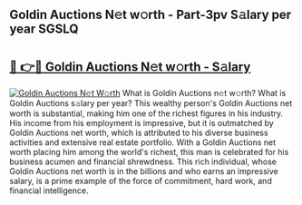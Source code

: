 ## Goldin Auctions N𝚎t w𝚘rth - Part-3pv S𝚊lary per year SGSLQ

# <h2><a href="http://gc1s9wd.nevu.top/?p=Goldin+Auctions">🔗 👉🔴 Goldin Auctions N𝚎t w𝚘rth - S𝚊lary</a></h2>

[![Goldin Auctions N𝚎t W𝚘rth](https://i.imgur.com/Oavwk0R.jpeg)](http://gc1s9wd.nevu.top/?p=Goldin+Auctions)
What is Goldin Auctions n𝚎t w𝚘rth? What is Goldin Auctions s𝚊lary per year?
This wealthy person's Goldin Auctions net worth is substantial, making him one of the richest figures in his industry. His income from his employment is impressive, but it is outmatched by Goldin Auctions net worth, which is attributed to his diverse business activities and extensive real estate portfolio. With a Goldin Auctions net worth placing him among the world's richest, this man is celebrated for his business acumen and financial shrewdness. This rich individual, whose Goldin Auctions net worth is in the billions and who earns an impressive salary, is a prime example of the force of commitment, hard work, and financial intelligence.
